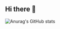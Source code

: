 ## Hi there 👋



![Anurag's GitHub stats](https://github-readme-stats.vercel.app/api?username=anuraghazra&show_icons=true&theme=radical)

<!--
**GiMyoEun/GiMyoEun** is a ✨ _special_ ✨ repository because its `README.md` (this file) appears on your GitHub profile.

Here are some ideas to get you started:

- 🔭 I’m currently working on ...
- 🌱 I’m currently learning ...
- 👯 I’m looking to collaborate on ...
- 🤔 I’m looking for help with ...
- 💬 Ask me about ...
- 📫 How to reach me: ...
- 😄 Pronouns: ...
- ⚡ Fun fact: ...
-->
